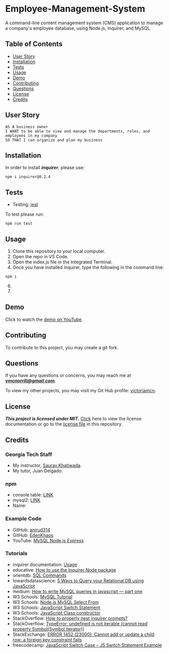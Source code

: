 # Employee-Management-System
A command-line content management system (CMS) application to manage a company's employee database, using Node.js, Inquirer, and MySQL.

## Table of Contents
- [User Story](#user-story)
- [Installation](#installation)
- [Tests](#tests)
- [Usage](#usage)
- [Demo](#demo)
- [Contributing](#contributing)
- [Questions](#questions)
- [License](#license)
- [Credits](#credits)

## User Story

```
AS A business owner
I WANT to be able to view and manage the departments, roles, and employees in my company
SO THAT I can organize and plan my business
```

## Installation

In order to install ***inquirer***, please use:
```
npm i inquirer@8.2.4
```

## Tests

- Testing: [jest](https://www.npmjs.com/package/jest)

To test please run:
```
npm run test
```

## Usage

1. Clone this repository to your local computer.
2. Open the repo in VS Code.
3. Open the index.js file in the Integrated Terminal.
4. Once you have installed inquirer, type the following in the command line:
```
npm i
```
6. 
7. 

## Demo

Click to watch the [demo on YouTube]().

## Contributing

To contribute to this project, you may create a git fork.

## Questions

If you have any questions or concerns, you may reach me at ***vmcnorrill@gmail.com***.

To view my other projects, you may visit my Git Hub profile: [victoriamcn](https://github.com/victoriamcn).


## License

***This project is licensed under MIT.*** [Click](https://pitt.libguides.com/openlicensing/MIT#:~:text=Users%20of%20software%20using%20an,and%20the%20X%20Windows%20System.) here to view the license documentation or go to the [license file](https://github.com/victoriamcn/Employee-Management-System/blob/main/LICENSE) in this repository.

## Credits

### Georgia Tech Staff

- My instructor, [Saurav Khatiwada](https://github.com/khatiwadasaurav).
- My tutor, Juan Delgado.

### npm
- console.table: [LINK](https://www.npmjs.com/package/console.table)
- mysql2: [LINK](https://www.npmjs.com/package/mysql2#first-query)
- Name: []() 

### Example Code
- GitHub: [anirud314](https://github.com/anirud314/employeeTable)
- GitHub: [EdenKhaos](https://github.com/EdenKhaos/12-mysql-employee-tracker/blob/master/server.js) 
- YouTube: [MySQL Node.js Express](https://www.youtube.com/watch?v=Hej48pi_lOc)

### Tutorials
- inquirer documentation: [Usage](https://python-inquirer.readthedocs.io/en/latest/usage.html#question-types) 
- educative: [How to use the Inquirer Node package](https://www.educative.io/answers/how-to-use-the-inquirer-node-package)
- orientdb: [SQL Commands](https://orientdb.com/docs/2.2.x/Commands.html)
- towardsdatascience: [5 Ways to Query your Relational DB using JavaScript](https://towardsdatascience.com/5-ways-to-query-your-relational-db-using-javascript-d5499711fc7d)
- medium: [How to write MySQL queries in javascript — part one](https://medium.com/@Nikerys/how-to-write-mysql-queries-in-javascript-part-one-372d4d5e4da7)
- W3 Schools: [MySQL Tutorial](https://www.w3schools.com/MySQL/default.asp)
- W3 Schools: [Node.js MySQL Select From](https://www.w3schools.com/nodejs/nodejs_mysql_select.asp)
- W3 Schools: [JavaScript Switch Statement](https://www.w3schools.com/js/js_switch.asp)
- W3 Schools: [JavaScript Class constructor](https://www.w3schools.com/jsref/jsref_constructor_class.asp)
- StackOverflow: [How to properly nest inquirer prompts?](https://stackoverflow.com/questions/74075310/how-to-properly-nest-inquirer-prompts)
- StackOverflow: [TypeError: undefined is not iterable (cannot read property Symbol(Symbol.iterator))](https://stackoverflow.com/questions/55308778/typeerror-undefined-is-not-iterable-cannot-read-property-symbolsymbol-iterato)
- StackExchange: [ERROR 1452 (23000): Cannot add or update a child row: a foreign key constraint fails](https://dba.stackexchange.com/questions/320581/error-1452-23000-cannot-add-or-update-a-child-row-a-foreign-key-constraint-f)
- freecodecamp: [JavaScript Switch Case – JS Switch Statement Example](https://www.freecodecamp.org/news/javascript-switch-case-js-switch-statement-example/)
